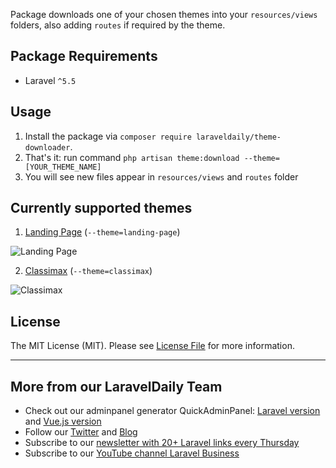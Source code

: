 Package downloads one of your chosen themes into your `resources/views` folders, also adding `routes` if required by the theme. 

## Package Requirements
* Laravel `^5.5`

## Usage
1. Install the package via `composer require laraveldaily/theme-downloader`.
2. That's it: run command `php artisan theme:download --theme=[YOUR_THEME_NAME]`
3. You will see new files appear in `resources/views` and `routes` folder

## Currently supported themes

1. [Landing Page](https://startbootstrap.com/template-overviews/landing-page/) (`--theme=landing-page`)

![Landing Page](https://startbootstrap.com/assets/img/templates/landing-page.jpg)

2. [Classimax](https://themefisher.com/products/classimax-bootstrap-classified-responsive-theme/) (`--theme=classimax`)

![Classimax](https://i2.wp.com/themefisher.com/wp-content/uploads/edd/2017/10/classimax-big-thumbnail.png?w=861&ssl=1)

## License
The MIT License (MIT). Please see [License File](license.md) for more information.

---

## More from our LaravelDaily Team

- Check out our adminpanel generator QuickAdminPanel: [Laravel version](https://quickadminpanel.com) and [Vue.js version](https://vue.quickadminpanel.com)
- Follow our [Twitter](https://twitter.com/dailylaravel) and [Blog](http://laraveldaily.com/blog)
- Subscribe to our [newsletter with 20+ Laravel links every Thursday](http://laraveldaily.com/weekly-laravel-newsletter/)
- Subscribe to our [YouTube channel Laravel Business](https://www.youtube.com/channel/UCTuplgOBi6tJIlesIboymGA)
